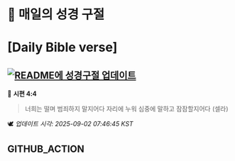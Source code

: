 # 🙏 매일의 성경 구절
# [Daily Bible verse]
## [![README에 성경구절 업데이트](https://github.com/DONGSUKA/first_test/actions/workflows/update-readme-bible.yml/badge.svg)](https://github.com/DONGSUKA/first_test/actions/workflows/update-readme-bible.yml)
<!-- START_BIBLE_VERSE -->
📖 **시편 4:4**
> 너희는 떨며 범죄하지 말지어다 자리에 누워 심중에 말하고 잠잠할지어다 (셀라)

🕊️ _업데이트 시각: 2025-09-02 07:46:45 KST_
  <!-- END_BIBLE_VERSE -->
## GITHUB_ACTION
